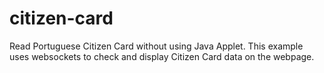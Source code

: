 # citizen-card

Read Portuguese Citizen Card without using Java Applet. This example uses websockets to check and display Citizen Card data on the webpage.
